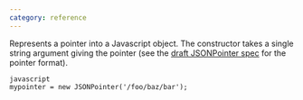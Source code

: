 ```yaml
---
category: reference
---
```


Represents a pointer into a Javascript object. The constructor takes a single string argument giving the pointer (see the [draft JSONPointer spec][#jsonpointer] for the pointer format).

    javascript
    mypointer = new JSONPointer('/foo/baz/bar');


[#jsonpointer]:http://tools.ietf.org/html/draft-pbryan-zyp-json-pointer-02

